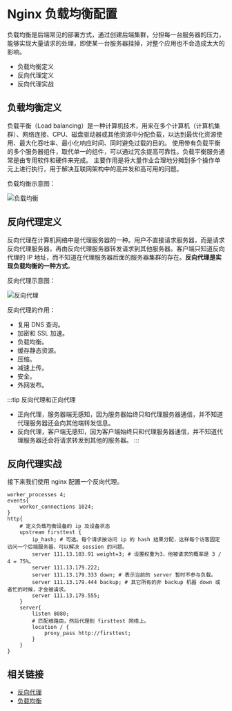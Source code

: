 # Nginx 负载均衡配置

负载均衡是后端常见的部署方式，通过创建后端集群，分担每一台服务器的压力，能够实现大量请求的处理，即使某一台服务器挂掉，对整个应用也不会造成太大的影响。

- 负载均衡定义
- 反向代理定义
- 反向代理实战

## 负载均衡定义

负载平衡（Load balancing）是一种计算机技术，用来在多个计算机（计算机集群）、网络连接、CPU、磁盘驱动器或其他资源中分配负载，以达到最优化资源使用、最大化吞吐率、最小化响应时间、同时避免过载的目的。 使用带有负载平衡的多个服务器组件，取代单一的组件，可以通过冗余提高可靠性。负载平衡服务通常是由专用软件和硬件来完成。 主要作用是将大量作业合理地分摊到多个操作单元上进行执行，用于解决互联网架构中的高并发和高可用的问题。

负载均衡示意图：

![负载均衡](operation-nginx-load-balancing-loadBalancing.png)

## 反向代理定义

反向代理在计算机网络中是代理服务器的一种。用户不直接请求服务器，而是请求反向代理服务器，再由反向代理服务器转发请求到其他服务器。客户端只知道反向代理的 IP 地址，而不知道在代理服务器后面的服务器集群的存在。**反向代理是实现负载均衡的一种方式**。

反向代理示意图：

![反向代理](operation-nginx-load-balancing-reverseProxy.png)

反向代理的作用：

- 复用 DNS 查询。
- 加密和 SSL 加速。
- 负载均衡。
- 缓存静态资源。
- 压缩。
- 减速上传。
- 安全。
- 外网发布。

:::tip 反向代理和正向代理

- 正向代理，服务器端无感知，因为服务器始终只和代理服务器通信，并不知道代理服务器还会向其他端转发信息。
- 反向代理，客户端无感知，因为客户端始终只和代理服务器通信，并不知道代理服务器还会将请求转发到其他的服务器。
  :::

## 反向代理实战

接下来我们使用 nginx 配置一个反向代理。

```nginx
worker_processes 4;
events{
    worker_connections 1024;
}
http{
    # 定义负载均衡设备的 ip 及设备状态
    upstream firsttest {
        ip_hash; # 可选。每个请求按访问 ip 的 hash 结果分配，这样每个访客固定访问一个后端服务器，可以解决 session 的问题。
        server 111.13.103.91 weight=3; # 设置权重为3，他被请求的概率是 3 / 4 = 75%。
        server 111.13.179.222;
        server 111.13.179.333 down; # 表示当前的 server 暂时不参与负载。
        server 111.13.179.444 backup; # 其它所有的非 backup 机器 down 或者忙的时候，才会被请求。
        server 111.13.179.555;
    }
    server{
        listen 8080;
        # 匹配根路由，然后代理到 firsttest 网络上。
        location / {
            proxy_pass http://firsttest;
        }
    }
}
```

## 相关链接

- [反向代理](https://zh.wikipedia.org/wiki/%E5%8F%8D%E5%90%91%E4%BB%A3%E7%90%86)
- [负载均衡](https://zh.wikipedia.org/wiki/%E8%B4%9F%E8%BD%BD%E5%9D%87%E8%A1%A1)
